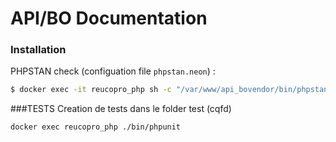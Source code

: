 API/BO Documentation
=================

### Installation
PHPSTAN check (configuation file `phpstan.neon`) :
```bash
$ docker exec -it reucopro_php sh -c "/var/www/api_bovendor/bin/phpstan analyse -c phpstan.neon"
```

###TESTS
Creation de tests dans le folder test (cqfd)
```
docker exec reucopro_php ./bin/phpunit
```